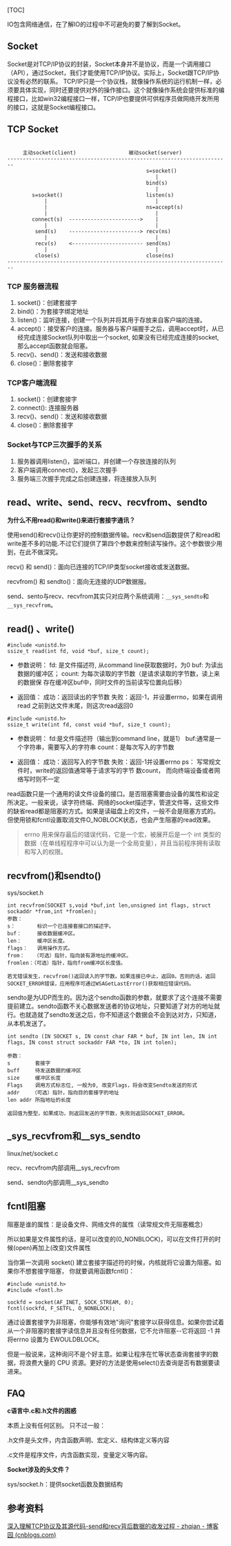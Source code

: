  [TOC]

IO包含网络通信，在了解IO的过程中不可避免的要了解到Socket。

## Socket

Socket是对TCP/IP协议的封装，Socket本身并不是协议，而是一个调用接口（API），通过Socket，我们才能使用TCP/IP协议。实际上，Socket跟TCP/IP协议没有必然的联系。
TCP/IP只是一个协议栈，就像操作系统的运行机制一样，必须要具体实现，同时还要提供对外的操作接口。这个就像操作系统会提供标准的编程接口，比如win32编程接口一样，TCP/IP也要提供可供程序员做网络开发所用的接口，这就是Socket编程接口。

## TCP Socket
```

     主动socket(client)             	  被动socket(server)
------------------------------------------------------------------------
											 s=socket()
											    |
											 bind(s)
											    |
		s=socket()							 listen(s)                       
			|								    |                              
			|							     ns=accept(s)                       
			|								    |                              
		connect(s)	----------------------->    |    
			|								    |                              
		 send(s)	-----------------------> recv(ns)  
			|								    |       
		 recv(s)	<----------------------- send(ns)
			|								    |     
		 close(s)							 close(ns)                          
------------------------------------------------------------------------
```

### TCP 服务器流程

1. socket()：创建套接字         
2. bind()：为套接字绑定地址
3. listen()：监听连接，创建一个队列并将其用于存放来自客户端的连接。 
4. accept()：接受客户的连接。服务器与客户端握手之后，调用accept时，从已经完成连接Socket队列中取出一个socket,  如果没有已经完成连接的socket, 那么accept函数就会阻塞。
5. recv()、send()：发送和接收数据
6. close()：删除套接字

### TCP客户端流程

1. socket()：创建套接字
2. connect(): 连接服务器
5. recv()、send()：发送和接收数据
6. close()：删除套接字

### Socket与TCP三次握手的关系

1. 服务器调用listen()，监听端口，并创建一个存放连接的队列
2. 客户端调用connect()，发起三次握手
3. 服务端三次握手完成之后创建连接，将连接放入队列

## read、write、send、recv、recvfrom、sendto

**为什么不用read()和write()来进行套接字通讯？**

使用send()和recv()让你更好的控制数据传输。recv和send函数提供了和read和write差不多的功能.不过它们提供了第四个参数来控制读写操作。这个参数很少用到，在此不做深究。

recv() 和 send()：面向已连接的TCP/IP类型socket接收或发送数据。

recvfrom() 和 sendto()：面向无连接的UDP数据报。

 send、sento与recv、recvfrom其实只对应两个系统调用：`__sys_sendto`和`__sys_recvfrom`。 

## read() 、write() 


```
#include <unistd.h>
ssize_t read(int fd, void *buf, size_t count);
```

- 参数说明：
  fd: 是文件描述符, 从command line获取数据时，为0
  buf: 为读出数据的缓冲区；
  count: 为每次读取的字节数（是请求读取的字节数，读上来的数据保
  存在缓冲区buf中，同时文件的当前读写位置向后移）

- 返回值：
  成功：返回读出的字节数
  失败：返回-1，并设置errno，如果在调用read
  之前到达文件末尾，则这次read返回0

```
#include <unistd.h>
ssize_t write(int fd, const void *buf, size_t count);
```

- 参数说明：
  fd:是文件描述符（输出到command line，就是1）
  buf:通常是一个字符串，需要写入的字符串
  count：是每次写入的字节数

- 返回值：
  成功：返回写入的字节数
  失败：返回-1并设置errno
  ps： 写常规文件时，write的返回值通常等于请求写的字节
  数count， 而向终端设备或者网络写时则不一定


read函数只是一个通用的读文件设备的接口。是否阻塞需要由设备的属性和设定所决定。一般来说，读字符终端、网络的socket描述字，管道文件等，这些文件的缺省read都是阻塞的方式。如果是读磁盘上的文件，一般不会是阻塞方式的。但使用锁和fcntl设置取消文件O_NOBLOCK状态，也会产生阻塞的read效果。

> errno 用来保存最后的错误代码，它是一个宏，被展开后是一个 int 类型的数据（在单线程程序中可以认为是一个全局变量），并且当前程序拥有读取和写入的权限。
>

##  recvfrom()和sendto()

 sys/socket.h 


```
int recvfrom(SOCKET s,void *buf,int len,unsigned int flags, struct sockaddr *from,int *fromlen);
参数：
s：       标识一个已连接套接口的描述字。
buf：     接收数据缓冲区。
len：     缓冲区长度。
flags：   调用操作方式。
from：   （可选）指针，指向装有源地址的缓冲区。
fromlen：（可选）指针，指向from缓冲区长度值。

若无错误发生，recvfrom()返回读入的字节数。如果连接已中止，返回0。否则的话，返回SOCKET_ERROR错误，应用程序可通过WSAGetLastError()获取相应错误代码。
```
sendto是为UDP而生的。因为这个sendto函数的参数，就要求了这个连接不需要提前建立。sendto函数不关心数据发送者的协议地址，只要知道了对方的地址就行。也就造就了sendto发送之后，你不知道这个数据会不会到达对方，只知道，从本机发送了。

```
int sendto (IN SOCKET s, IN const char FAR * buf, IN int len, IN int flags, IN const struct sockaddr FAR *to, IN int tolen);

参数：
s        套接字
buff     待发送数据的缓冲区
size     缓冲区长度
Flags    调用方式标志位, 一般为0, 改变Flags，将会改变Sendto发送的形式
addr    （可选）指针，指向目的套接字的地址
len addr 所指地址的长度

返回值为整型，如果成功，则返回发送的字节数，失败则返回SOCKET_ERROR。
```

## _sys_recvfrom和__sys_sendto

linux/net/socket.c

recv、recvfrom内部调用__sys_recvfrom

send、sendto内部调用__sys_sendto

##  fcntl阻塞 

阻塞是谁的属性：是设备文件、网络文件的属性（读常规文件无阻塞概念）

所以如果是文件属性的话，是可以改变的(0_NONBLOCK)，可以在文件打开的时候(open)再加上(改变)文件属性

当你第一次调用 socket() 建立套接字描述符的时候，内核就将它设置为阻塞。如果你不想套接字阻塞， 你就要调用函数fcntl()： 

```
#include <unistd.h>
#include <fontl.h>

sockfd = socket(AF_INET, SOCK_STREAM, 0); 
fcntl(sockfd, F_SETFL, O_NONBLOCK); 
```

通过设置套接字为非阻塞，你能够有效地"询问"套接字以获得信息。如果你尝试着从一个非阻塞的套接字读信息并且没有任何数据，它不允许阻塞--它将返回 -1 并将errno 设置为 EWOULDBLOCK。 

但是一般说来，这种询问不是个好主意。如果让程序在忙等状态查询套接字的数据，将浪费大量的 CPU 资源。更好的方法是使用select()去查询是否有数据要读进来。

## FAQ

**c语言中.c和.h文件的困惑**

本质上没有任何区别。 只不过一般：

.h文件是头文件，内含函数声明、宏定义、结构体定义等内容

.c文件是程序文件，内含函数实现，变量定义等内容。

**Socket涉及的头文件？**

sys/socket.h：提供socket函数及数据结构

## 参考资料

 [深入理解TCP协议及其源代码-send和recv背后数据的收发过程 - zhqian - 博客园 (cnblogs.com)](https://www.cnblogs.com/myguaiguai/p/12069485.html) 